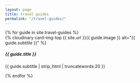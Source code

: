```yaml
---
layout: page
title: travel guides
permalink: "/travel-guides/"
---
```



<style type="text/css">
	.card-img-top {
	    width: 100%;
	    height: 15vw;
	    object-fit: cover;
	}
</style>

<div class="row row-cols-1 row-cols-sm-2 row-cols-md-3">
{% for guide in site.travel-guides %}
	<div class="col mb-3">
		<div class="card h-100">
	    	{% cloudinary card-img-top {{ site.url }}{{ guide.image }} alt="{{ guide.subtitle }}" %}
		    <div class="card-body">
		        <h5 class="card-title">{{ guide.title }}</h5>
		        <p class="card-text mb-0">{{ guide.subtitle | strip_html | truncatewords:20 }}</p>
		  		<a href="{{ site.url }}{{ guide.permalink }}" class="stretched-link"></a>
		    </div>
		</div>
	</div>
{% endfor %}
</div>